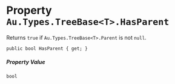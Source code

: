 # Property `Au.Types.TreeBase<T>.HasParent`

Returns `true` if `Au.Types.TreeBase<T>.Parent` is not `null`.

```
public bool HasParent { get; }
```

##### Property Value

`bool`
